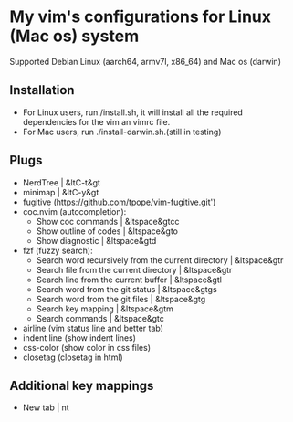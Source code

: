 # My vim's configurations for Linux (Mac os) system

Supported Debian Linux (aarch64, armv7l, x86_64) and Mac os (darwin)

## Installation

- For Linux users, run./install.sh, it will install all the required dependencies for the vim an vimrc file.
- For Mac users, run ./install-darwin.sh.(still in testing)

## Plugs
- NerdTree | &ltC-t&gt
- minimap | &ltC-y&gt
- fugitive (https://github.com/tpope/vim-fugitive.git')
- coc.nvim (autocompletion):
	- Show coc commands | &ltspace&gtcc
	- Show outline of codes | &ltspace&gto
	- Show diagnostic | &ltspace&gtd
- fzf (fuzzy search):
	- Search word recursively from the current directory | &ltspace&gtr
	- Search file from the current directory | &ltspace&gtr
	- Search line from the current buffer | &ltspace&gtl
	- Search word from the git status | &ltspace&gtgs
	- Search word from the git files | &ltspace&gtg
	- Search key mapping | &ltspace&gtm
	- Search commands | &ltspace&gtc
- airline (vim status line and better tab)
- indent line (show indent lines)
- css-color (show color in css files)
- closetag (closetag in html)

## Additional key mappings
- New tab | nt
